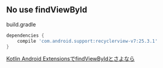 ## No use findViewById

build.gradle
```gradle
dependencies {
    compile 'com.android.support:recyclerview-v7:25.3.1'
}
```

[Kotlin Android ExtensionsでfindViewByIdとさよなら](https://qiita.com/sekitaka_1214/items/7d1156e56c2a670ea649)
